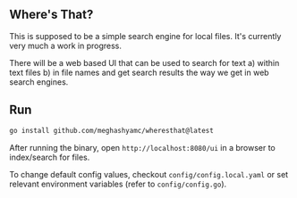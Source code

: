 ## Where's That?

This is supposed to be a simple search engine for local files. It's currently very much a work in progress.

There will be a web based UI that can be used to search for text a) within text files b) in file names and get search results the way we get in web search engines.

## Run

```sh
go install github.com/meghashyamc/wheresthat@latest
```
After running the binary, open `http://localhost:8080/ui` in a browser to index/search for files.

To change default config values, checkout `config/config.local.yaml` or set relevant environment variables (refer to `config/config.go`).
